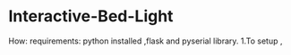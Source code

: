 # Interactive-Bed-Light

How:
requirements: python installed ,flask and pyserial library.
1.To setup , 
